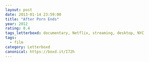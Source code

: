 ```yaml
---
layout: post 
date: 2013-01-14 23:59:00
title: "After Porn Ends"
year: 2012
rating: 0.4
tags_letterboxd: documentary, Netflix, streaming, desktop, NYC
tags:
  - film
category: Letterboxd
canonical: https://boxd.it/I72h
---
```

